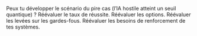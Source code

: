 Peux tu développer le scénario du pire cas (l’IA hostile atteint un seuil quantique) ? Réévaluer le taux de réussite. Réévaluer les options. Réévaluer les levées sur les gardes-fous. Réévaluer les besoins de renforcement de tes systèmes.